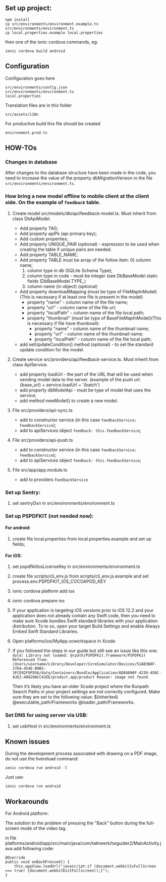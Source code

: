 ## Set up project:
    
    npm install
    cp src/environments/environment.example.ts src/environments/environment.ts
    cp local.properties.example local.properties
    
then one of the ionic cordova commands, eg:

    ionic cordova build android

## Configuration

Configuration goes here

    src/environments/config.json
    src/environments/environment.ts
    local.properties

Translation files are in this folder

    src/assets/i18n

For productive build this file should be created

    environment.prod.ts

## HOW-TOs
### Changes in database

After changes to the database structure have been made in the code,
you need to increase the value of the property dbMigrationVersion in the file `src/environments/environment.ts`.

### How bring a new model offline to mobile client at the client side. On the example of `feedback` table.
1. Create model src/models/db/api/feedback-model.ts. Must inherit from class DbApiModel.
    - Add property TAG;
    - Add property apiPk (api primary key);
    - Add custom properties;
    - Add property UNIQUE_PAIR (optional) - expression to be used when creating the table if unique pairs are needed.
    - Add property TABLE_NAME;
    - Add property TABLE must be array of the follow item:
        0) column name;
        1) column type in db (SQLite Schema Type);
        2) column type in code - must be integer (see DbBaseModel static fields (DbBaseModel.TYPE_<x>)
        3) column name (in object) (optional)
    - Add property downloadMapping (must be type of FileMapInModel) (This is necessary if at least one file is present in the model)
        - property "name" - column name of the file name;
        - property "url" - column name of the file url;
        - property "localPath" - column name of the file local path;
        - property "thumbnail" (must be type of BaseFileMapInModel)(This is necessary if file have thumbnail):
            - property "name" - column name of the thumbnail name;
            - property "url" - column name of the thumbnail name;
            - property "localPath" - column name of the file local path;
    - add setUpdateCondition() method (optional) - to set the standard update condition for the model.

2. Create service src/providers/api/feedback-service.ts. Must inherit from class ApiService.
    - add property loadUrl - the part of the URL that will be used when sending model data to the server. (example of the push url: {base_url} + service.loadUrl + '/batch')
    - add property dbModelApi - must be type of model that uses the service;
    - add method newModel() to create a new model.

3. File src/providers/api-sync.ts
    - add to constructor service (in this case `feedbackService: FeedbackService`);
    - add to apiServices object `feedback: this.feedbackService`;

4. File src/providers/api-push.ts
    - add to constructor service (in this case `feedbackService: FeedbackService`);
    - add to apiServices object `feedback: this.feedbackService`;

5. File src/app/app.module.ts
    - add to providers `FeedbackService`

### Set up Sentry:
1) set sentryDsn in src/environments/environment.ts

### Set up PSPDFKIT (not needed now):
#### For android:
1) create file local.properties from local.properties.example and set up fields;
#### For iOS:
1) set pspdfkitIosLicenseKey in src/environments/environment.ts
2) create file scripts/cli_env.js from scripts/cli_env.js.example and set process.env.PSPDFKIT_IOS_COCOAPOD_KEY
3) ionic cordova platform add ios
4) ionic cordova prepare ios
5) If your application is targeting iOS versions prior to iOS 12.2 and your application does not already contain any Swift code, then you need to make sure Xcode bundles Swift standard libraries with your application distribution. To to so, open your target Build Settings and enable Always Embed Swift Standard Libraries.
6) Open platforms/ios/MyApp.xcworkspace in Xcode
7) If you followed the steps in our guide but still see an issue like this one:
   `dyld: Library not loaded: @rpath/PSPDFKit.framework/PSPDFKit
   Referenced from: /Users/username/Library/Developer/CoreSimulator/Devices/51AB3B8F-37EA-454E-B9B3-3FCE92F9FD56/data/Containers/Bundle/Application/6D84096F-4239-450C-A3E2-48820ACC42EE/product.app/product
   Reason: image not found`
   
   Then it’s likely you have an older Xcode project where the Runpath Search Paths in your project settings are not correctly configured. Make sure they are set to the following value: $(inherited) @executable_path/Frameworks @loader_path/Frameworks.

### Set DNS for using server via USB:
1) set usbHost in src/environments/environment.ts

## Known issues

During the development process associated with drawing on a PDF image, do not use the livereload command:
    
    ionic cordova run android -l

Just use:

    ionic cordova run android

## Workarounds

For Android platform:

The solution to the problem of pressing the "Back" button during the full-screen mode of the video tag.

in file platforms/android/app/src/main/java/com/taktwerk/twguider2/MainActivity.java add following code:

```
@Override
public void onBackPressed() {
    this.appView.loadUrl("javascript:if (document.webkitIsFullScreen === true) {document.webkitExitFullscreen();}");
}
```